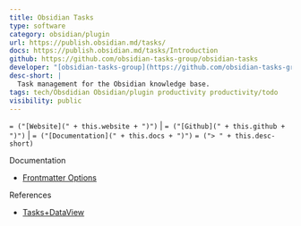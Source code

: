 ```yaml
---
title: Obsidian Tasks
type: software
category: obsidian/plugin
url: https://publish.obsidian.md/tasks/
docs: https://publish.obsidian.md/tasks/Introduction
github: https://github.com/obsidian-tasks-group/obsidian-tasks
developer: "[obsidian-tasks-group](https://github.com/obsidian-tasks-group)"
desc-short: |
  Task management for the Obsidian knowledge base.
tags: tech/Obsdidian Obsidian/plugin productivity productivity/todo
visibility: public
---
```

`= ("[Website](" + this.website + ")")` |  `= ("[Github](" + this.github + ")")` | `= ("[Documentation](" + this.docs + ")")`
`= ("> " + this.desc-short)`

Documentation
- [Frontmatter Options](https://mszturc.github.io/obsidian-advanced-slides/yaml/)

References
- [Tasks+DataView](https://publish.obsidian.md/tasks/Other+Plugins/Dataview)